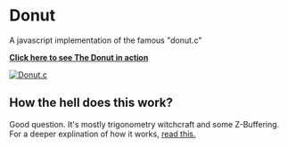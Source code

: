 # Donut
A javascript implementation of the famous "donut.c"


[**Click here to see The Donut in action**](https://donut.surge.sh/)

[![Donut.c](https://i.imgur.com/6jnJ8pT.png)](https://donut.surge.sh/)


## How the hell does this work?

Good question. It's mostly trigonometry witchcraft and some Z-Buffering. For a deeper explination of how it works, [read this.](https://www.a1k0n.net/2011/07/20/donut-math.html)
